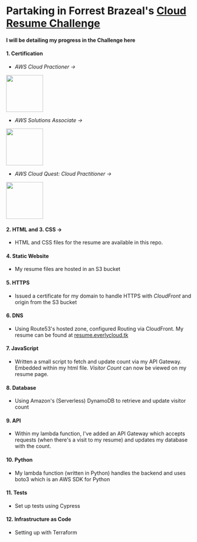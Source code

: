 # Partaking in Forrest Brazeal's [Cloud Resume Challenge](https://cloudresumechallenge.dev/docs/the-challenge/aws/)

#### I will be detailing my progress in the Challenge here

#### 1. Certification
* _AWS Cloud Practioner ->_

<a href="https://www.credly.com/badges/a4294a44-a48c-417a-b9b4-057f0db2007a/linked_in_profile" target="_blank">
  <img src="https://user-images.githubusercontent.com/64602124/213741769-f78cc2d6-a804-4efe-b323-499bcd24d1c0.png" width="100" height="100" />
</a>

* _AWS Solutions Associate ->_
<a href="https://www.credly.com/badges/eede24b9-0951-4976-b84f-bdf2734368cd/linked_in_profile" target="_blank">
  <img src="https://user-images.githubusercontent.com/64602124/213743163-5b13685b-f4ca-468b-84da-f5c0963e6e07.png" width="100" height="100" />
</a>

* _AWS Cloud Quest: Cloud Practitioner ->_
<a href="https://www.credly.com/badges/08ab8a1f-c64a-4a26-a878-b080048e80b1" target="_blank">
  <img src="https://user-images.githubusercontent.com/64602124/213744116-9b5336ae-e5d4-42c4-89a2-ed981796fcbb.png" width="100" height="100" />
</a>

#### 2. HTML and 3. CSS ->
* HTML and CSS files for the resume are available in this repo.

#### 4. Static Website
* My resume files are hosted in an S3 bucket

#### 5. HTTPS
* Issued a certificate for my domain to handle HTTPS with _CloudFront_ and origin from the S3 bucket

#### 6. DNS
* Using Route53's hosted zone, configured Routing via CloudFront. My resume can be found at [resume.everlycloud.tk](https://resume.everlycloud.tk/)

#### 7. JavaScript
* Written a small script to fetch and update count via my API Gateway. Embedded within my html file. _Visitor Count_ can now be viewed on my resume page.

#### 8. Database
* Using Amazon's (Serverless) DynamoDB to retrieve and update visitor count

#### 9. API
* Within my lambda function, I've added an API Gateway which accepts requests (when there's a visit to my resume) and updates my database with the count.

#### 10. Python
* My lambda function (written in Python) handles the backend and uses boto3 which is an AWS SDK for Python

#### 11. Tests
* Set up tests using Cypress

#### 12. Infrastructure as Code
* Setting up with Terraform
